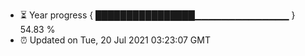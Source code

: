 - ⏳ Year progress { ████████████████▁▁▁▁▁▁▁▁▁▁▁▁▁▁ } 54.83 %
- ⏰ Updated on Tue, 20 Jul 2021 03:23:07 GMT

